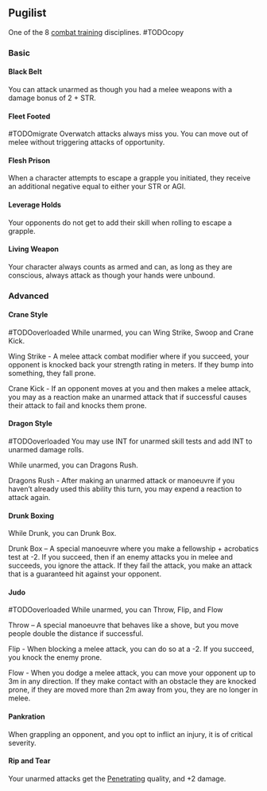 ## Pugilist
One of the 8 [combat training](Combat-Training) disciplines.
#TODOcopy 

### Basic

#### Black Belt
You can attack unarmed as though you had a melee weapons with a damage bonus of 2 + STR.

#### Fleet Footed
#TODOmigrate 
Overwatch attacks always miss you. You can move out of melee without triggering attacks of opportunity.

#### Flesh Prison
When a character attempts to escape a grapple you initiated, they receive an additional negative equal to either your STR or AGI.

#### Leverage Holds
Your opponents do not get to add their skill when rolling to escape a grapple.

#### Living Weapon
Your character always counts as armed and can, as long as they are conscious, always attack as though your hands were unbound.

### Advanced

#### Crane Style
#TODOoverloaded 
While unarmed, you can Wing Strike, Swoop and Crane Kick.

Wing Strike - A melee attack combat modifier where if you succeed, your opponent is knocked back your strength rating in meters. If they bump into something, they fall prone.

Crane Kick - If an opponent moves at you and then makes a melee attack, you may as a reaction make an unarmed attack that if successful causes their attack to fail and knocks them prone.

#### Dragon Style
#TODOoverloaded 
You may use INT for unarmed skill tests and add INT to unarmed damage rolls.

While unarmed, you can Dragons Rush.

Dragons Rush - After making an unarmed attack or manoeuvre if you haven’t already used this ability this turn, you may expend a reaction to attack again.

#### Drunk Boxing
While Drunk, you can Drunk Box.

Drunk Box – A special manoeuvre where you make a fellowship + acrobatics test at -2. If you succeed, then if an enemy attacks you in melee and succeeds, you ignore the attack. If they fail the attack, you make an attack that is a guaranteed hit against your opponent.

#### Judo
#TODOoverloaded 
While unarmed, you can Throw, Flip, and Flow

Throw – A special manoeuvre that behaves like a shove, but you move people double the distance if successful.

Flip - When blocking a melee attack, you can do so at a -2. If you succeed, you knock the enemy prone.

Flow - When you dodge a melee attack, you can move your opponent up to 3m in any direction. If they make contact with an obstacle they are knocked prone, if they are moved more than 2m away from you, they are no longer in melee.

#### Pankration
When grappling an opponent, and you opt to inflict an injury, it is of critical severity.

#### Rip and Tear
Your unarmed attacks get the [Penetrating](Weapon-Traits#Penetrating) quality, and +2 damage.